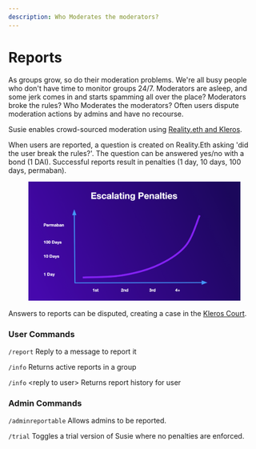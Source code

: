 ```yaml
---
description: Who Moderates the moderators?
---
```


# Reports

As groups grow, so do their moderation problems. We're all busy people who don't have time to monitor groups 24/7. Moderators are asleep, and some jerk comes in and starts spamming all over the place? Moderators broke the rules? Who Moderates the moderators? Often users dispute moderation actions by admins and have no recourse.&#x20;

Susie enables crowd-sourced moderation using [Reality.eth and Kleros](../../oracle.md).

When users are reported, a question is created on Reality.Eth asking 'did the user break the rules?'. The question can be answered yes/no with a bond (1 DAI). Successful reports result in penalties (1 day, 10 days, 100 days, permaban).

<figure><img src="../../../.gitbook/assets/image (103).png" alt=""><figcaption></figcaption></figure>

Answers to reports can be disputed, creating a case in the [Kleros Court](../../court/).

### User Commands

`/report` Reply to a message to report it

`/info` Returns active reports in a group

`/info` \<reply to user> Returns report history for user

### Admin Commands

`/adminreportable` Allows admins to be reported.

`/trial` Toggles a trial version of Susie where no penalties are enforced.

